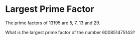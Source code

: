 # Largest Prime Factor

The prime factors of 13195 are 5, 7, 13 and 29.

What is the largest prime factor of the number 600851475143?
